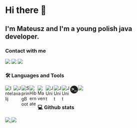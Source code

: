 # Hi there 👋

## I'm Mateusz and I'm a young polish java developer.

### Contact with me

<a href = "mailto:mateuszhajduczek17@gmail.com"><img src="https://img.shields.io/badge/-Gmail-%23333?style=for-the-badge&logo=gmail&logoColor=white" target="_blank"></a>
<a href="https://www.linkedin.com/in/mateusz-hajduczek-50394a212/" target="_blank"><img src="https://img.shields.io/badge/-LinkedIn-%230077B5?style=for-the-badge&logo=linkedin&logoColor=white" target="_blank"></a>
<a href="https://www.facebook.com/mateusz.hajduczek.948" target="_blank"><img src="https://img.shields.io/badge/-FaceBook-%230077B5?style=for-the-badge&logo=facebook&logoColor=white" target="_blank"></a>
<br />

### 🛠️ Languages and Tools

[<img align="left" alt="Intellij" width="26px" src="https://upload.wikimedia.org/wikipedia/commons/thumb/9/9c/IntelliJ_IDEA_Icon.svg/1200px-IntelliJ_IDEA_Icon.svg.png" />](https://www.jetbrains.com/idea/)
[<img align="left" alt="Java" width="26px" src="https://upload.wikimedia.org/wikipedia/en/thumb/3/30/Java_programming_language_logo.svg/182px-Java_programming_language_logo.svg.png" />](https://www.java.com/pl/)
[<img align="left" alt="SpringBoot" width="26px" src="https://external-preview.redd.it/euCwM2qWAxCAHDHQLm0qBKB1ZTmKXcWZd4IIV-5BA74.jpg?auto=webp&s=8109bafd53dfef05f361a69123b4ea6ac96016c8" />](https://start.spring.io)
[<img align="left" alt="Hibernate" width="26px" src="https://fs.siteor.com/javatech/files/layout/assan/vavatech/img/content/hibernate_bez_tla.png?1614088813" />](https://hibernate.org)
[<img align="left" alt="Maven" width="26px" src="https://cdn.icon-icons.com/icons2/2107/PNG/512/file_type_maven_icon_130397.png" />](https://maven.apache.org)
[<img align="left" alt="JUnit" width="26px" src="https://assets.website-files.com/5f10ed4c0ebf7221fb5661a5/5f23a7a9b70a249eed481481_Junit.png" />](https://junit.org/junit5/)
[<img align="left" alt="JUnit" width="26px" src="https://image.pngaaa.com/551/4725551-middle.png" />](https://www.git-scm.com)
[<img align="left" alt="JUnit" width="26px" src="https://play-lh.googleusercontent.com/PCpXdqvUWfCW1mXhH1Y_98yBpgsWxuTSTofy3NGMo9yBTATDyzVkqU580bfSln50bFU" />](https://github.com)
[<img align="left" alt="Terminal" width="26px" src="https://raw.githubusercontent.com/github/explore/80688e429a7d4ef2fca1e82350fe8e3517d3494d/topics/terminal/terminal.png" />](https://docs.microsoft.com/en-us/windows/terminal/)
![](https://img.shields.io/badge/OS-Windows-informational?style=flat&logo=windows&logoColor=white&color=2bbc8a)
<br />
<br />

### 💻 Github stats
<a href="https://github.com/GlZM0">
  <img height="180em" src="https://github-readme-stats.vercel.app/api?username=glzm0&show_icons=true&theme=dracula&include_all_commits=true&count_private=true"/>
  <img height="180em" src="https://github-readme-stats.vercel.app/api/top-langs/?username=glzm0&layout=compact&langs_count=7&theme=dracula"/>
